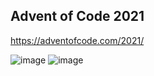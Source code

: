 ## Advent of Code 2021 ##

https://adventofcode.com/2021/

![image](https://user-images.githubusercontent.com/62023521/144650887-0ff997bd-2922-4b24-9ab2-ab57b706d595.png)
![image](https://user-images.githubusercontent.com/62023521/144721752-10ad3ac1-f5a3-43c0-83e3-529f1883b9f6.png)
